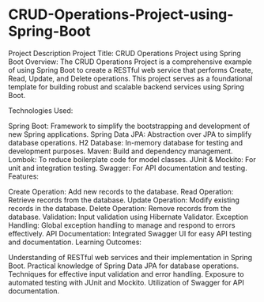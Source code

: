 # CRUD-Operations-Project-using-Spring-Boot
Project Description
Project Title: CRUD Operations Project using Spring Boot
Overview:
The CRUD Operations Project is a comprehensive example of using Spring Boot to create a RESTful web service that performs Create, Read, Update, and Delete operations. This project serves as a foundational template for building robust and scalable backend services using Spring Boot.

Technologies Used:

Spring Boot: Framework to simplify the bootstrapping and development of new Spring applications.
Spring Data JPA: Abstraction over JPA to simplify database operations.
H2 Database: In-memory database for testing and development purposes.
Maven: Build and dependency management.
Lombok: To reduce boilerplate code for model classes.
JUnit & Mockito: For unit and integration testing.
Swagger: For API documentation and testing.
Features:

Create Operation: Add new records to the database.
Read Operation: Retrieve records from the database.
Update Operation: Modify existing records in the database.
Delete Operation: Remove records from the database.
Validation: Input validation using Hibernate Validator.
Exception Handling: Global exception handling to manage and respond to errors effectively.
API Documentation: Integrated Swagger UI for easy API testing and documentation.
Learning Outcomes:

Understanding of RESTful web services and their implementation in Spring Boot.
Practical knowledge of Spring Data JPA for database operations.
Techniques for effective input validation and error handling.
Exposure to automated testing with JUnit and Mockito.
Utilization of Swagger for API documentation.
